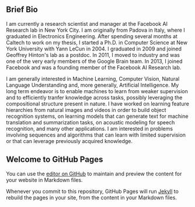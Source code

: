 ## Brief Bio
I am currently a research scientist and manager at the Facebook AI Research lab in New York City. 
I am originally from Padova in Italy, where I graduated in Electronics Engineering. After spending several months at Caltech to work on my thesis, I started a Ph.D. in Computer Science at New York University with Yann LeCun in 2004. I graduated in 2009 and joined Geoffrey Hinton's lab as a postdoc. In 2011, I moved to industry and was one of the very early members of the Google Brain team. In 2013, I joined Facebook and was a founding member of the Facebook AI Research lab.

I am generally interested in Machine Learning, Computer Vision, Natural Language Understanding and, more generally, Artificial Intelligence. 
My long term endeavor is to enable machines to learn from weaker supervision and to efficiently tranfer knowledge across tasks, possibly leveraging the compositional structure present in nature.
I have worked on learning feature hierarchies from natural images and videos in order to build object recognition systems, on learning models that can generate text for machine translation and summarization tasks, on acoustic modeling for speech recognition, and many other applications. I am interested in problems involving sequences and algorithms that can learn with limited supervision or that can leverage previously acquired knowledge.

## Welcome to GitHub Pages

You can use the [editor on GitHub](https://github.com/ranzato/ranzato.github.io/edit/master/index.md) to maintain and preview the content for your website in Markdown files.

Whenever you commit to this repository, GitHub Pages will run [Jekyll](https://jekyllrb.com/) to rebuild the pages in your site, from the content in your Markdown files.

